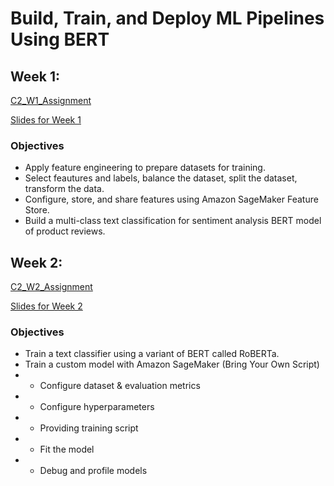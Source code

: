 # Build, Train, and Deploy ML Pipelines Using BERT

## Week 1:
[C2_W1_Assignment](https://github.com/curtpond/practical-aws/blob/main/nb/week2/C2_W1_Assignment.ipynb)

[Slides for Week 1](./slides/C2_W1.pdf)
### Objectives
- Apply feature engineering to prepare datasets for training.
- Select feautures and labels, balance the dataset, split the dataset, transform the data.
- Configure, store, and share features using Amazon SageMaker Feature Store.
- Build a multi-class text classification for sentiment analysis BERT model of product reviews.

## Week 2:
[C2_W2_Assignment](https://github.com/curtpond/practical-aws/blob/main/nb/week2/C2_W2_Assignment.ipynb)

[Slides for Week 2](./slides/C2_W2.pdf)
### Objectives
- Train a text classifier using a variant of BERT called RoBERTa.
- Train a custom model with Amazon SageMaker (Bring Your Own Script)
- -  Configure dataset & evaluation metrics
- -  Configure hyperparameters
- - Providing training script
- - Fit the model
- - Debug and profile models


